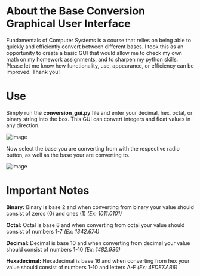 # About the Base Conversion Graphical User Interface

Fundamentals of Computer Systems is a course that relies on being able to quickly and efficiently convert between different bases. I took this as an opportunity to create a basic GUI that would allow me to check my own math on my homework assignments, and to sharpen my python skills. Please let me know how functionality, use, appearance, or efficiency can be improved. Thank you!

# Use

Simply run the **conversion_gui.py** file and enter your decimal, hex, octal, or binary string into the box. This GUI can convert integers and float values in any direction.

![image](https://github.com/alexmeert/Base-Conversion/assets/115733315/05188f4f-3d62-48c7-8b36-bb9aebd9d968)

Now select the base you are converting from with the respective radio button, as well as the base your are converting to.

![image](https://github.com/alexmeert/Base-Conversion/assets/115733315/69315d15-5c42-4a81-80a1-63a65e8121af)

# Important Notes

**Binary:** Binary is base 2 and when converting from binary your value should consist of zeros (0) and ones (1)  *(Ex: 1011.0101)*

**Octal:** Octal is base 8 and when converting from octal your value should consist of numbers 1-7  *(Ex: 1342.674)*

**Decimal:** Decimal is base 10 and when converting from decimal your value should consist of numbers 1-10  *(Ex: 1482.936)*

**Hexadecimal:** Hexadecimal is base 16 and when converting from hex your value should consist of numbers 1-10 and letters A-F  *(Ex: 4FDE7.AB6)*
